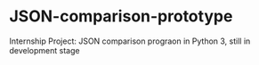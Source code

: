 # JSON-comparison-prototype
Internship Project: JSON comparison prograon in Python 3, still in development stage
